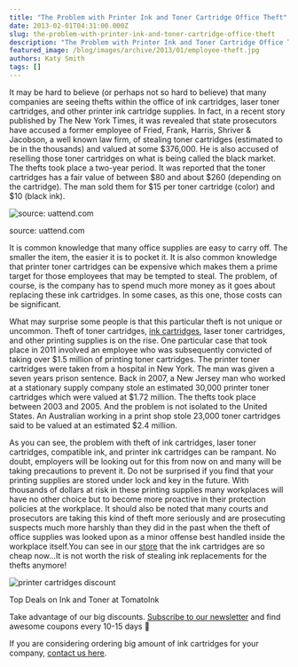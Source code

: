 ```yaml
---
title: "The Problem with Printer Ink and Toner Cartridge Office Theft"
date: 2013-02-01T04:31:00.000Z
slug: the-problem-with-printer-ink-and-toner-cartridge-office-theft
description: "The Problem with Printer Ink and Toner Cartridge Office Theft"
featured_image: /blog/images/archive/2013/01/employee-theft.jpg
authors: Katy Smith
tags: []
---
```


It may be hard to believe (or perhaps not so hard to believe) that many companies are seeing thefts within the office of ink cartridges, laser toner cartridges, and other printer ink cartridge supplies. In fact, in a recent story published by The New York Times, it was revealed that state prosecutors have accused a former employee of Fried, Frank, Harris, Shriver & Jacobson, a well known law firm, of stealing toner cartridges (estimated to be in the thousands) and valued at some $376,000\. He is also accused of reselling those toner cartridges on what is being called the black market. The thefts took place a two-year period. It was reported that the toner cartridges has a fair value of between $80 and about $260 (depending on the cartridge). The man sold them for $15 per toner cartridge (color) and $10 (black ink).

![source: uattend.com](/blog/images/archive/2013/01/employee-theft.jpg)

source: uattend.com

It is common knowledge that many office supplies are easy to carry off. The smaller the item, the easier it is to pocket it. It is also common knowledge that printer toner cartridges can be expensive which makes them a prime target for those employees that may be tempted to steal. The problem, of course, is the company has to spend much more money as it goes about replacing these ink cartridges. In some cases, as this one, those costs can be significant.

What may surprise some people is that this particular theft is not unique or uncommon. Theft of toner cartridges, [ink cartridges](https://www.tomatoink.com/), laser toner cartridges, and other printing supplies is on the rise. One particular case that took place in 2011 involved an employee who was subsequently convicted of taking over $1.5 million of printing toner cartridges. The printer toner cartridges were taken from a hospital in New York. The man was given a seven years prison sentence. Back in 2007, a New Jersey man who worked at a stationary supply company stole an estimated 30,000 printer toner cartridges which were valued at $1.72 million. The thefts took place between 2003 and 2005\. And the problem is not isolated to the United States. An Australian working in a print shop stole 23,000 toner cartridges said to be valued at an estimated $2.4 million.

As you can see, the problem with theft of ink cartridges, laser toner cartridges, compatible ink, and printer ink cartridges can be rampant. No doubt, employers will be looking out for this from now on and many will be taking precautions to prevent it. Do not be surprised if you find that your printing supplies are stored under lock and key in the future. With thousands of dollars at risk in these printing supplies many workplaces will have no other choice but to become more proactive in their protection policies at the workplace. It should also be noted that many courts and prosecutors are taking this kind of theft more seriously and are prosecuting suspects much more harshly than they did in the past when the theft of office supplies was looked upon as a minor offense best handled inside the workplace itself.You can see in our [store](https://www.tomatoink.com/) that the ink cartridges are so cheap now...It is not worth the risk of stealing ink replacements for the thefts anymore! 

![printer cartridges discount](/blog/images/archive/2013/05/generic-savings_01.png)

Top Deals on Ink and Toner at TomatoInk

Take advantage of our big discounts. [Subscribe to our newsletter](https://www.tomatoink.com/welcome/subscribe) and find awesome coupons every 10-15 days 🙂

If you are considering ordering big amount of ink cartridges for your company, [contact us here](https://www.tomatoink.com/wholesalers/).